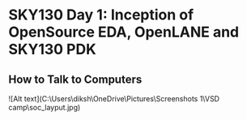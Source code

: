# SKY130 Day 1: Inception of OpenSource EDA, OpenLANE and SKY130 PDK
## How to Talk to Computers
![Alt text](C:\Users\diksh\OneDrive\Pictures\Screenshots 1\VSD camp\soc_layput.jpg)
